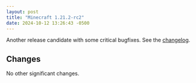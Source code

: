 ```yaml
---
layout: post
title: "Minecraft 1.21.2-rc2"
date: 2024-10-12 13:26:43 -0500
---
```


Another release candidate with some critical bugfixes. See the [changelog](https://www.minecraft.net/en-us/article/minecraft-1-21-2-release-candidate-2).

## Changes

No other significant changes.

